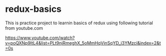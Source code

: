 # redux-basics

This is practice project to learnin basics of redux using following tutorial from youtube.com

https://www.youtube.com/watch?v=poQXNp9ItL4&list=PLt9njRmeghX_5oMmHqVinSqYD_i3YMzci&index=2&t=0s
